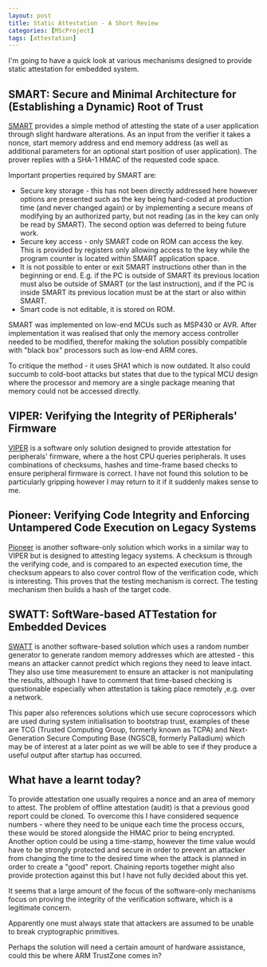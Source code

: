 ```yaml
---
layout: post
title: Static Attestation - A Short Review
categories: [MScProject]
tags: [attestation]
---
```


I'm going to have a quick look at various mechanisms designed to provide static attestation for embedded system.

## SMART: Secure and Minimal Architecture for (Establishing a Dynamic) Root of Trust

<a href="https://www.ics.uci.edu/~gts/paps/smart.pdf">SMART</a> provides a simple method of attesting the state of a user application through slight hardware alterations. As an input from the verifier it takes a nonce, start memory address and end memory address (as well as additional parameters for an optional start position of user application). The prover replies with a SHA-1 HMAC of the requested code space.

Important properties required by SMART are:

* Secure key storage - this has not been directly addressed here however options are presented such as the key being hard-coded at production time (and never changed again) or by implementing a secure means of modifying by an authorized party, but not reading (as in the key can only be read by SMART). The second option was deferred to being future work.
* Secure key access - only SMART code on ROM can access the key. This is provided by registers only allowing access to the key while the program counter is located within SMART application space.
* It is not possible to enter or exit SMART instructions other than in the beginning or end. E.g. if the PC is outside of SMART its previous location must also be outside of SMART (or the last instruction), and if the PC is inside SMART its previous location must be at the start or also within SMART.
* Smart code is not editable, it is stored on ROM.

SMART was implemented on low-end MCUs such as MSP430 or AVR. After implementation it was realised that only the memory access controller needed to be modified, therefor making the solution possibly compatible with "black box" processors such as low-end ARM cores.

To critique the method - it uses SHA1 which is now outdated. It also could succumb to cold-boot attacks but states that due to the typical MCU design where the processor and memory are a single package meaning that memory could not be accessed directly.

## VIPER: Verifying the Integrity of PERipherals' Firmware

<a href="https://dl.acm.org/citation.cfm?id=2046711">VIPER</a> is a software only solution designed to provide attestation for peripherals' firmware, where a the host CPU queries peripherals. It uses combinations of checksums, hashes and time-frame based checks to ensure peripheral firmware is correct. I have not found this solution to be particularly gripping however I may return to it if it suddenly makes sense to me.  

## Pioneer: Verifying Code Integrity and Enforcing Untampered Code Execution on Legacy Systems

<a href="https://dl.acm.org/citation.cfm?id=1095812">Pioneer</a> is another software-only solution which works in a similar way to VIPER but is designed to attesting legacy systems. A checksum is through the verifying code, and is compared to an expected execution time, the checksum appears to also cover control flow of the verification code, which is interesting. This proves that the testing mechanism is correct. The testing mechanism then builds a hash of the target code.

## SWATT: SoftWare-based ATTestation for Embedded Devices

<a href="https://ieeexplore.ieee.org/document/1301329">SWATT</a> is another software-based solution which uses a random number generator to generate random memory addresses which are attested - this means an attacker cannot predict which regions they need to leave intact. They also use time measurement to ensure an attacker is not manipulating the results, although I have to comment that time-based checking is questionable especially when attestation is taking place remotely ,e.g. over a network.

This paper also references solutions which use secure coprocessors which are used during system initialisation to bootstrap trust, examples of these are TCG (Trusted Computing Group, formerly known as TCPA) and Next-Generation Secure Computing Base (NGSCB, formerly Palladium) which may be of interest at a later point as we will be able to see if they produce a useful output after startup has occurred.

## What have a learnt today?

To provide attestation one usually requires a nonce and an area of memory to attest. The problem of offline attestation (audit) is that a previous good report could be cloned. To overcome this I have considered sequence numbers - where they need to be unique each time the process occurs, these would be stored alongside the HMAC prior to being encrypted. Another option could be using a time-stamp, however the time value would have to be strongly protected and secure in order to prevent an attacker from changing the time to the desired time when the attack is planned in order to create a "good" report. Chaining reports together might also provide protection against this but I have not fully decided about this yet.

It seems that a large amount of the focus of the software-only mechanisms focus on proving the integrity of the verification software, which is a legitimate concern.

Apparently one must always state that attackers are assumed to be unable to break cryptographic primitives.

Perhaps the solution will need a certain amount of hardware assistance, could this be where ARM TrustZone comes in?
